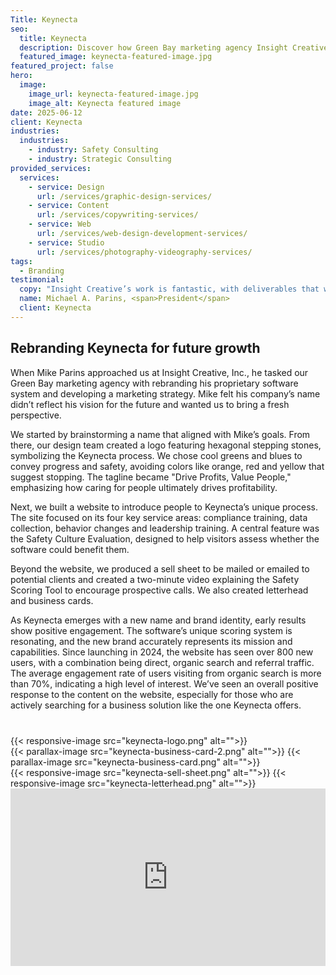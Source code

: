 ```yaml
---
Title: Keynecta
seo:
  title: Keynecta
  description: Discover how Green Bay marketing agency Insight Creative, Inc. rebranded Keynecta with a fresh name, logo and website. 
  featured_image: keynecta-featured-image.jpg
featured_project: false
hero:
  image:
    image_url: keynecta-featured-image.jpg
    image_alt: Keynecta featured image
date: 2025-06-12
client: Keynecta
industries:
  industries:
    - industry: Safety Consulting
    - industry: Strategic Consulting
provided_services:
  services:
    - service: Design
      url: /services/graphic-design-services/
    - service: Content
      url: /services/copywriting-services/
    - service: Web
      url: /services/web-design-development-services/
    - service: Studio
      url: /services/photography-videography-services/
tags:
  - Branding
testimonial: 
  copy: "Insight Creative’s work is fantastic, with deliverables that were even better than I thought they would be. They make me look very professional. Their team is thorough. They did a great job on everything."
  name: Michael A. Parins, <span>President</span>
  client: Keynecta
---
```


<div class="block">
  <div class="wrapper flow">

  ## Rebranding Keynecta for future growth 

  When Mike Parins approached us at Insight Creative, Inc., he tasked our Green Bay marketing agency with rebranding his proprietary software system and developing a marketing strategy. Mike felt his company’s name didn’t reflect his vision for the future and wanted us to bring a fresh perspective. 

  We started by brainstorming a name that aligned with Mike’s goals. From there, our design team created a logo featuring hexagonal stepping stones, symbolizing the Keynecta process. We chose cool greens and blues to convey progress and safety, avoiding colors like orange, red and yellow that suggest stopping. The tagline became "Drive Profits, Value People," emphasizing how caring for people ultimately drives profitability.  

  Next, we built a website to introduce people to Keynecta’s unique process. The site focused on its four key service areas: compliance training, data collection, behavior changes and leadership training. A central feature was the Safety Culture Evaluation, designed to help visitors assess whether the software could benefit them.

  Beyond the website, we produced a sell sheet to be mailed or emailed to potential clients and created a two-minute video explaining the Safety Scoring Tool to encourage prospective calls. We also created letterhead and business cards. 

  As Keynecta emerges with a new name and brand identity, early results show positive engagement. The software’s unique scoring system is resonating, and the new brand accurately represents its mission and capabilities. Since launching in 2024, the website has seen over 800 new users, with a combination being direct, organic search and referral traffic. The average engagement rate of users visiting from organic search is more than 70%, indicating a high level of interest. We’ve seen an overall positive response to the content on the website, especially for those who are actively searching for a business solution like the one Keynecta offers.  
  </div>
</div>

<div class="wrapper-md">
  <div class="flex-grid" style="margin-top:40px;">
    {{< responsive-image src="keynecta-logo.png" alt="">}}
  </div>
  <div class="flex-grid">
    {{< parallax-image src="keynecta-business-card-2.png" alt="">}}
    {{< parallax-image src="keynecta-business-card.png" alt="">}}
  </div>
  <div class="flex-grid">
    {{< responsive-image src="keynecta-sell-sheet.png" alt="">}}
    {{< responsive-image src="keynecta-letterhead.png" alt="">}}
  </div>
  <div class="wistia_responsive_padding" style="padding:56.25% 0 0 0;position:relative;"><div class="wistia_responsive_wrapper" style="height:100%;left:0;position:absolute;top:0;width:100%;"><iframe style="height:100%;" src="https://fast.wistia.net/embed/iframe/m7951wm1i0?web_component=true&seo=true" title="Keynecta Video" allow="autoplay; fullscreen" allowtransparency="true" frameborder="0" scrolling="no" class="wistia_embed" name="wistia_embed" width="100%" height="100%"></iframe></div></div>
  <script src="https://fast.wistia.net/player.js" async></script>
</div>
